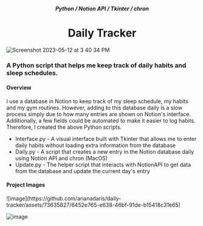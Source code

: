<h5 align="center">Python / Notion API / Tkinter / chron</h5>
<h1 align="center">Daily Tracker<br>
</h1>

![Screenshot 2023-05-12 at 3 40 34 PM](https://github.com/arianadaris/daily-tracker/assets/73635827/2c638bce-2b03-4af5-a580-6c51ac1cf07f)

<h3>A Python script that helps me keep track of daily habits and sleep schedules.</h3>

<h4>Overview</h4>
<p>I use a database in Notion to keep track of my sleep schedule, my habits and my gym routines. However, adding to this database daily is a slow process simply due to how many entries are shown on Notion's interface. Additionally, a few fields could be automated to make it easier to log habits. Therefore, I created the above Python scripts.</p>

<ul>
  <li> Interface.py - A visual interface built with Tkinter that allows me to enter daily habits without loading extra information from the database</li>
  <li> Daily.py - A script that creates a new entry in the Notion database daily using Notion API and chron (MacOS)</li>
  <li> Update.py - The helper script that interacts with NotionAPI to get data from the database and update the current day's entry</li>
</ul>

<h4>Project Images</h4>
![image](https://github.com/arianadaris/daily-tracker/assets/73635827/6452e765-e638-46bf-91de-b15418c31e65)

![image](https://github.com/arianadaris/daily-tracker/assets/73635827/fcc57258-f147-4b77-aab7-de0d8e10e5c5)
